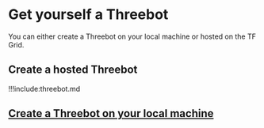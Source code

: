 # Get yourself a Threebot

You can either create a Threebot on your local machine or hosted on the TF Grid. 

## Create a hosted Threebot

!!!include:threebot.md

## [Create a Threebot on your local machine](3bot_local.md)
